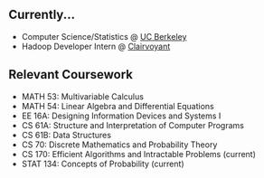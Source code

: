 ## Currently...

* Computer Science/Statistics @ [UC Berkeley](https://docs.google.com/spreadsheets/d/1aT0f_xqzh1HXhMu65EGeYEt9rE2Hxaef7DA-nlcUskc/edit#gid=167866782)
* Hadoop Developer Intern @ [Clairvoyant](http://site.clairvoyantsoft.com/)

## Relevant Coursework

* MATH 53: Multivariable Calculus
* MATH 54: Linear Algebra and Differential Equations
* EE 16A: Designing Information Devices and Systems I
* CS 61A: Structure and Interpretation of Computer Programs
* CS 61B: Data Structures
* CS 70: Discrete Mathematics and Probability Theory
* CS 170: Efficient Algorithms and Intractable Problems (current)
* STAT 134: Concepts of Probability (current)
